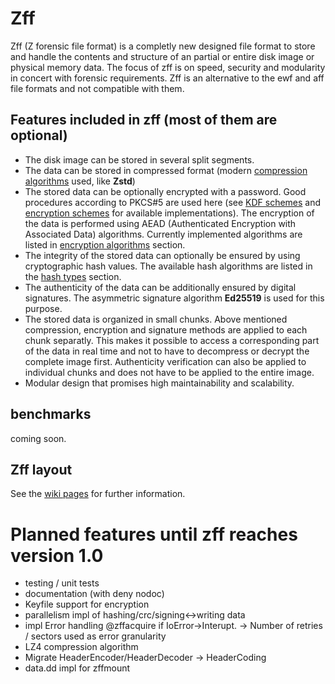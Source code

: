 # Zff

Zff (Z forensic file format) is a completly new designed file format to store and handle the contents and structure of an partial or entire disk image or physical memory data.
The focus of zff is on speed, security and modularity in concert with forensic requirements.
Zff is an alternative to the ewf and aff file formats and not compatible with them.

## Features included in zff (most of them are optional)
- The disk image can be stored in several split segments.
- The data can be stored in compressed format (modern [compression algorithms](compression-algorithms) used, like __Zstd__)
- The stored data can be optionally encrypted with a password. Good procedures according to PKCS#5 are used here (see [KDF schemes](#kdf-flag) and [encryption schemes](#encryption-scheme-flag) for available implementations). The encryption of the data is performed using AEAD (Authenticated Encryption with Associated Data) algorithms. Currently implemented algorithms are listed in [encryption algorithms](#encryption-algorithms) section.
- The integrity of the stored data can optionally be ensured by using cryptographic hash values. The available hash algorithms are listed in the [hash types](#hash-types) section.
- The authenticity of the data can be additionally ensured by digital signatures. The asymmetric signature algorithm __Ed25519__ is used for this purpose.
- The stored data is organized in small chunks. 
Above mentioned compression, encryption and signature methods are applied to each chunk separatly. This makes it possible to access a corresponding part of the data in real time and not to have to decompress or decrypt the complete image first.
Authenticity verification can also be applied to individual chunks and does not have to be applied to the entire image.
- Modular design that promises high maintainability and scalability.

## benchmarks

coming soon.

## Zff layout

See the [wiki pages](https://github.com/ph0llux/zff/wiki) for further information.

# Planned features until zff reaches version 1.0
- testing / unit tests
- documentation (with deny nodoc)
- Keyfile support for encryption
- parallelism impl of hashing/crc/signing<->writing data
- impl Error handling @zffacquire if IoError->Interupt.
	-> Number of retries / sectors used as error granularity
- LZ4 compression algorithm
- Migrate HeaderEncoder/HeaderDecoder -> HeaderCoding
- data.dd impl for zffmount
